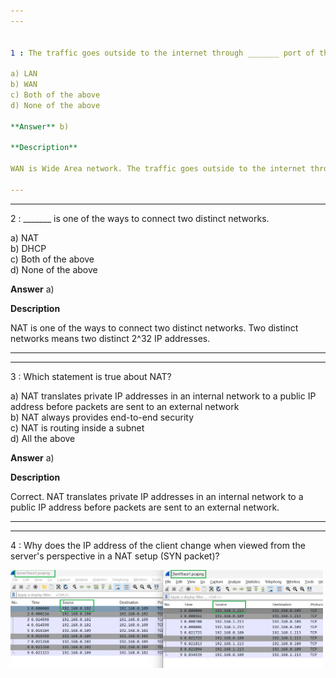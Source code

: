 ```yaml
---  
---  


1 : The traffic goes outside to the internet through _______ port of the Router.  

a) LAN  
b) WAN  
c) Both of the above  
d) None of the above  

**Answer** b)  

**Description**  

WAN is Wide Area network. The traffic goes outside to the internet through the WAN port of the Router.  

---  
```

---  


2 : _______ is one of the ways to connect two distinct networks.  

a) NAT  
b) DHCP  
c) Both of the above  
d) None of the above  

**Answer** a)  

**Description**  

NAT is one of the ways to connect two distinct networks. Two distinct networks means two distinct 2^32 IP addresses.  

---  
---  


3 : Which statement is true about NAT?  

a) NAT translates private IP addresses in an internal network to a public IP address before packets are sent to an external network  
b) NAT always provides end-to-end security  
c) NAT is routing inside a subnet  
d) All the above  

**Answer** a)  

**Description**  

Correct. NAT translates private IP addresses in an internal network to a public IP address before packets are sent to an external network.  

---  
---  


4 : Why does the IP address of the client change when viewed from the server's perspective in a NAT setup (SYN packet)?  

<img src="Images/lecture51_quizpic_29.png" width="500"/>  






